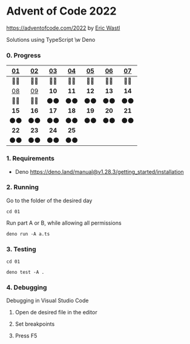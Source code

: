 # Advent of Code 2022

https://adventofcode.com/2022 by [Eric Wastl](http://was.tl/)

Solutions using TypeScript \w Deno

### 0. Progress

| [01](https://adventofcode.com/2022/day/1) | [02](https://adventofcode.com/2022/day/2) | [03](https://adventofcode.com/2022/day/3) | [04](https://adventofcode.com/2022/day/4) | [05](https://adventofcode.com/2022/day/5) | [06](https://adventofcode.com/2022/day/6) | [07](https://adventofcode.com/2022/day/7) |
| :---------------------------------------: | :---------------------------------------: | :---------------------------------------: | :---------------------------------------: | :---------------------------------------: | :---------------------------------------: | :---------------------------------------: |
|                   💫️💫️                    |                   💫️💫️                    |                   💫️💫️                    |                   💫️💫️                    |                   💫️💫️                    |                   💫️💫️                    |                   💫️💫️                    |
| [08](https://adventofcode.com/2022/day/8) | [09](https://adventofcode.com/2022/day/9) |                  **10**                   |                  **11**                   |                  **12**                   |                  **13**                   |                  **14**                   |
|                   💫️💫️                    |                   💫️💫️                    |                   🌑️🌑️                    |                   🌑️🌑️                    |                   🌑️🌑️                    |                   🌑️🌑️                    |                   🌑️🌑️                    |
|                  **15**                   |                  **16**                   |                  **17**                   |                  **18**                   |                  **19**                   |                  **20**                   |                  **21**                   |
|                   🌑️🌑️                    |                   🌑️🌑️                    |                   🌑️🌑️                    |                   🌑️🌑️                    |                   🌑️🌑️                    |                   🌑️🌑️                    |                   🌑️🌑️                    |
|                  **22**                   |                  **23**                   |                  **24**                   |                  **25**                   |                                           |                                           |                                           |
|                   🌑️🌑️                    |                   🌑️🌑️                    |                   🌑️🌑️                    |                   🌑️🌑️                    |                                           |                                           |                                           |

### 1. Requirements

- Deno https://deno.land/manual@v1.28.3/getting_started/installation

### 2. Running

Go to the folder of the desired day

`cd 01`

Run part A or B, while allowing all permissions

`deno run -A a.ts`

### 3. Testing

`cd 01`

`deno test -A .`

### 4. Debugging

Debugging in Visual Studio Code

1. Open de desired file in the editor

2. Set breakpoints

3. Press F5
